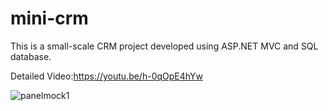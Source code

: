 # mini-crm
This is a small-scale CRM project developed using ASP.NET MVC and SQL database.

Detailed Video:https://youtu.be/h-0qOpE4hYw

![panelmock1](https://user-images.githubusercontent.com/109359385/221255645-f05897f7-7c4b-4988-aa44-05ec2e68c4bc.PNG)


